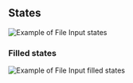## States

![Example of File Input states](/assets/components/form/file-input/file-input-states.png)

### Filled states 

![Example of File Input filled states](/assets/components/form/file-input/file-input-filled-states.png)